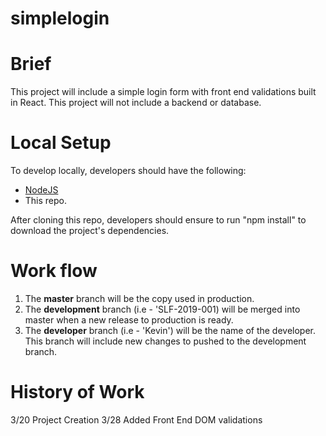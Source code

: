 # simplelogin

# Brief

This project will include a simple login form with front end validations built in React. This project will not include a backend or database.

# Local Setup

To develop locally, developers should have the following:

- [NodeJS](https://nodejs.org/en/)
- This repo.

After cloning this repo, developers should ensure to run "npm install" to download the project's dependencies.

# Work flow

1) The **master** branch will be the copy used in production.
2) The **development** branch (i.e - 'SLF-2019-001) will be merged into master when a new release to production is ready.
3) The **developer** branch (i.e - 'Kevin') will be the name of the developer. This branch will include new changes to pushed to the development branch.

# History of Work

3/20 Project Creation
3/28 Added Front End DOM validations
